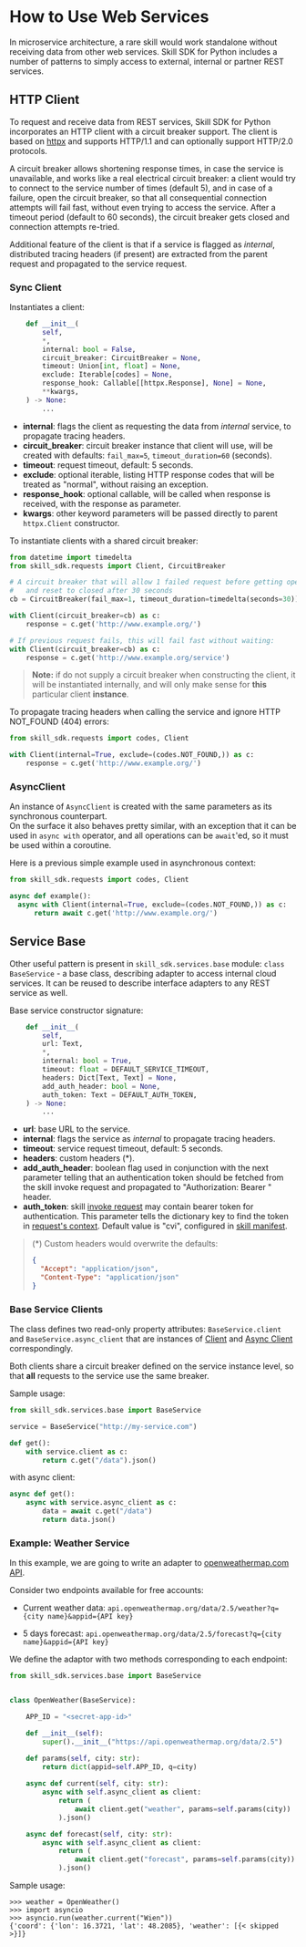 # How to Use Web Services

In microservice architecture, a rare skill would work standalone without receiving data from other web services. 
Skill SDK for Python includes a number of patterns to simply access to external, internal or partner REST services.


## HTTP Client

To request and receive data from REST services, Skill SDK for Python incorporates an HTTP client with a circuit breaker support. 
The client is based on [httpx](https://www.python-httpx.org/) and supports HTTP/1.1 and can optionally support HTTP/2.0 protocols.

A circuit breaker allows shortening response times, in case the service is unavailable, 
and works like a real electrical circuit breaker: a client would try to connect to the service number of times (default 5), 
and in case of a failure, open the circuit breaker, so that all consequential connection attempts will fail fast, 
without even trying to access the service. After a timeout period (default to 60 seconds), 
the circuit breaker gets closed and connection attempts re-tried.

Additional feature of the client is that if a service is flagged as _internal_, 
distributed tracing headers (if present) are extracted from the parent request and propagated to the service request.

### Sync Client

Instantiates a client:

```python
    def __init__(
        self,
        *,
        internal: bool = False,
        circuit_breaker: CircuitBreaker = None,
        timeout: Union[int, float] = None,
        exclude: Iterable[codes] = None,
        response_hook: Callable[[httpx.Response], None] = None,
        **kwargs,
    ) -> None:
        ...
```

- **internal**: flags the client as requesting the data from _internal_ service, to propagate tracing headers.
- **circuit_breaker**: circuit breaker instance that client will use, 
  will be created with defaults: `fail_max=5`, `timeout_duration=60` (seconds).   
- **timeout**: request timeout, default: 5 seconds. 
- **exclude**: optional iterable, listing HTTP response codes that will be treated as "normal", without raising an exception. 
- **response_hook**: optional callable, will be called when response is received, with the response as parameter. 
- **kwargs**: other keyword parameters will be passed directly to parent `httpx.Client` constructor.

To instantiate clients with a shared circuit breaker:

```python
from datetime import timedelta
from skill_sdk.requests import Client, CircuitBreaker

# A circuit breaker that will allow 1 failed request before getting open, 
#   and reset to closed after 30 seconds
cb = CircuitBreaker(fail_max=1, timeout_duration=timedelta(seconds=30))

with Client(circuit_breaker=cb) as c:
    response = c.get('http://www.example.org/')

# If previous request fails, this will fail fast without waiting:
with Client(circuit_breaker=cb) as c:
    response = c.get('http://www.example.org/service')
```

> **Note:** if do not supply a circuit breaker when constructing the client, 
> it will be instantiated internally, and will only make sense for **this** particular client **instance**.


To propagate tracing headers when calling the service and ignore HTTP NOT_FOUND (404) errors:

```python
from skill_sdk.requests import codes, Client 

with Client(internal=True, exclude=(codes.NOT_FOUND,)) as c:
    response = c.get('http://www.example.org/')
```

### AsyncClient

An instance of `AsyncClient` is created with the same parameters as its synchronous counterpart.   
On the surface it also behaves pretty similar, with an exception that it can be used in `async with` operator, 
and all operations can be `await`'ed, so it must be used within a coroutine.

Here is a previous simple example used in asynchronous context:

```python
from skill_sdk.requests import codes, Client 

async def example():
  async with Client(internal=True, exclude=(codes.NOT_FOUND,)) as c:
      return await c.get('http://www.example.org/')
```


## Service Base

Other useful pattern is present in `skill_sdk.services.base` module: `class BaseService` - a base class, 
describing adapter to access internal cloud services. It can be reused to describe interface adapters to any REST service as well.      

Base service constructor signature:

```python
    def __init__(
        self,
        url: Text,
        *,
        internal: bool = True,
        timeout: float = DEFAULT_SERVICE_TIMEOUT,
        headers: Dict[Text, Text] = None,
        add_auth_header: bool = None,
        auth_token: Text = DEFAULT_AUTH_TOKEN,
    ) -> None:
        ...
```

- **url**: base URL to the service.
- **internal**: flags the service as _internal_ to propagate tracing headers.
- **timeout**: service request timeout, default: 5 seconds. 
- **headers**: custom headers (*). 
- **add_auth_header**: boolean flag used in conjunction with the next parameter telling that an authentication token
  should be fetched from the skill invoke request and propagated to "Authorization: Bearer <token>" header. 
- **auth_token**: skill [invoke request](https://htmlpreview.github.io/?https://raw.githubusercontent.com/telekom/voice-skill-sdk/blob/master/docs/skill-spi.html#_invokeskillrequestdto) may contain bearer token for authentication.
  This parameter tells the dictionary key to find the token in [request's context](https://htmlpreview.github.io/?https://raw.githubusercontent.com/telekom/voice-skill-sdk/blob/master/docs/skill-spi.html#_skillcontextdto).
  Default value is "cvi", configured in [skill manifest](skill_manifest.md#cvi).

> (*) Custom headers would overwrite the defaults:
> ```json
> {
>   "Accept": "application/json",
>   "Content-Type": "application/json"
> }
> ```


### Base Service Clients

The class defines two read-only property attributes: `BaseService.client` and `BaseService.async_client` that are
instances of [Client](#sync-client) and [Async Client](#asyncclient) correspondingly.

Both clients share a circuit breaker defined on the service instance level, 
so that **all** requests to the service use the same breaker.  

Sample usage:

```python
from skill_sdk.services.base import BaseService

service = BaseService("http://my-service.com")

def get():
    with service.client as c:
        return c.get("/data").json()

```

with async client:

```python
async def get():
    async with service.async_client as c:
        data = await c.get("/data")
        return data.json()
```


### Example: Weather Service

In this example, we are going to write an adapter to [openweathermap.com](https://openweathermap.org/) [API](https://openweathermap.org/api).

Consider two endpoints available for free accounts:

- Current weather data: `api.openweathermap.org/data/2.5/weather?q={city name}&appid={API key}`

- 5 days forecast: `api.openweathermap.org/data/2.5/forecast?q={city name}&appid={API key}`

We define the adaptor with two methods corresponding to each endpoint:

```python
from skill_sdk.services.base import BaseService


class OpenWeather(BaseService):

    APP_ID = "<secret-app-id>"

    def __init__(self):
        super().__init__("https://api.openweathermap.org/data/2.5")

    def params(self, city: str):
        return dict(appid=self.APP_ID, q=city)
    
    async def current(self, city: str):
        async with self.async_client as client:
            return (
                await client.get("weather", params=self.params(city))
            ).json()

    async def forecast(self, city: str):
        async with self.async_client as client:
            return (
                await client.get("forecast", params=self.params(city))
            ).json()
```

Sample usage:

```
>>> weather = OpenWeather()
>>> import asyncio
>>> asyncio.run(weather.current("Wien"))
{'coord': {'lon': 16.3721, 'lat': 48.2085}, 'weather': [{< skipped >}]}
```
